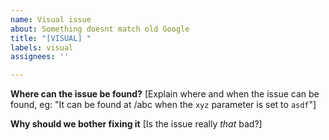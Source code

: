 ```yaml
---
name: Visual issue
about: Something doesnt match old Google
title: "[VISUAL] "
labels: visual
assignees: ''

---
```


**Where can the issue be found?**
[Explain where and when the issue can be found, eg: "It can be found at /abc when the `xyz` parameter is set to `asdf`"]

**Why should we bother fixing it**
[Is the issue really *that* bad?]
